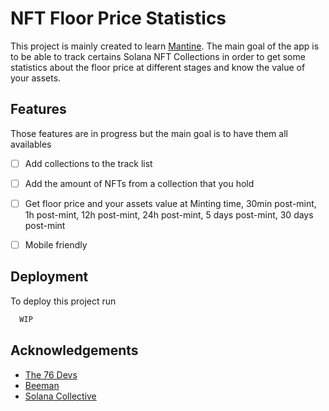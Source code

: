 
# NFT Floor Price Statistics

This project is mainly created to learn [Mantine](https://mantine.dev). The main goal of the app is to be able to track certains Solana NFT Collections in order to get some statistics about the floor price at different stages and know the value of your assets.



## Features

Those features are in progress but the main goal is to have them all availables

- [ ]  Add collections to the track list
- [ ]  Add the amount of NFTs from a collection that you hold
- [ ]  Get floor price and your assets value at Minting time, 30min post-mint, 1h post-mint, 12h post-mint, 24h post-mint, 5 days post-mint, 30 days post-mint 
- [ ]  Mobile friendly




## Deployment

To deploy this project run

```bash
  WIP
```


## Acknowledgements

 - [The 76 Devs](https://discord.gg/jqJMNpZVTN)
 - [Beeman](https://github.com/beeman)
 - [Solana Collective](https://discord.gg/solanacollective)